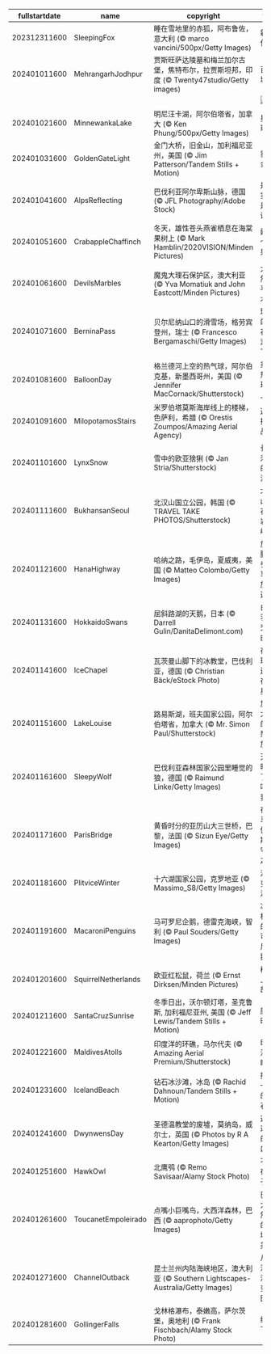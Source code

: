 |fullstartdate|name|copyright|title|image|
|--|--|--|--|--|
202312311600|SleepingFox|睡在雪地里的赤狐，阿布鲁佐，意大利 (© marco vancini/500px/Getty Images)|新年伊始|![](/zh-CN/2024/01/202312311600SleepingFox.jpg)|
202401011600|MehrangarhJodhpur|贾斯旺萨达陵墓和梅兰加尔古堡，焦特布尔，拉贾斯坦邦，印度 (© Twenty47studio/Getty images)|百年城堡|![](/zh-CN/2024/01/202401011600MehrangarhJodhpur.jpg)|
||||![](/zh-CN/2024/01/.jpg)|
202401021600|MinnewankaLake|明尼汪卡湖，阿尔伯塔省，加拿大 (© Ken Phung/500px/Getty Images)|星光璀璨|![](/zh-CN/2024/01/202401021600MinnewankaLake.jpg)|
202401031600|GoldenGateLight|金门大桥，旧金山，加利福尼亚州，美国 (© Jim Patterson/Tandem Stills + Motion)|雾锁金门|![](/zh-CN/2024/01/202401031600GoldenGateLight.jpg)|
202401041600|AlpsReflecting|巴伐利亚阿尔卑斯山脉，德国 (© JFL Photography/Adobe Stock)|是现实还是童话？|![](/zh-CN/2024/01/202401041600AlpsReflecting.jpg)|
202401051600|CrabappleChaffinch|冬天，雄性苍头燕雀栖息在海棠果树上 (© Mark Hamblin/2020VISION/Minden Pictures)|薅一个苹果！|![](/zh-CN/2024/01/202401051600CrabappleChaffinch.jpg)|
202401061600|DevilsMarbles|魔鬼大理石保护区，澳大利亚 (© Yva Momatiuk and John Eastcott/Minden Pictures)|大自然的平衡术|![](/zh-CN/2024/01/202401061600DevilsMarbles.jpg)|
202401071600|BerninaPass|贝尔尼纳山口的滑雪场，格劳宾登州，瑞士 (© Francesco Bergamaschi/Getty Images)|瑞士的雪花漱漱落下|![](/zh-CN/2024/01/202401071600BerninaPass.jpg)|
202401081600|BalloonDay|格兰德河上空的热气球，阿尔伯克基，新墨西哥州，美国 (© Jennifer MacCornack/Shutterstock)|乘着热气球向上飞|![](/zh-CN/2024/01/202401081600BalloonDay.jpg)|
202401091600|MilopotamosStairs|米罗伯塔莫斯海岸线上的楼梯，色萨利，希腊 (© Orestis Zoumpos/Amazing Aerial Agency)|迎接挑战！|![](/zh-CN/2024/01/202401091600MilopotamosStairs.jpg)|
202401101600|LynxSnow|雪中的欧亚猞猁 (© Jan Stria/Shutterstock)|长胡须的“流浪汉”|![](/zh-CN/2024/01/202401101600LynxSnow.jpg)|
202401111600|BukhansanSeoul|北汉山国立公园，韩国 (© TRAVEL TAKE PHOTOS/Shutterstock)|北汉山的花岗岩山峰|![](/zh-CN/2024/01/202401111600BukhansanSeoul.jpg)|
202401121600|HanaHighway|哈纳之路，毛伊岛，夏威夷，美国 (© Matteo Colombo/Getty Images)|放慢脚步，享受旅途！|![](/zh-CN/2024/01/202401121600HanaHighway.jpg)|
202401131600|HokkaidoSwans|屈斜路湖的天鹅，日本 (© Darrell Gulin/DanitaDelimont.com)|白色羽毛交响曲|![](/zh-CN/2024/01/202401131600HokkaidoSwans.jpg)|
202401141600|IceChapel|瓦茨曼山脚下的冰教堂，巴伐利亚，德国 (© Christian Bäck/eStock Photo)|在地球上还是在外星？|![](/zh-CN/2024/01/202401141600IceChapel.jpg)|
202401151600|LakeLouise|路易斯湖，班夫国家公园，阿尔伯塔省，加拿大 (© Mr. Simon Paul/Shutterstock)|加拿大式的小憩和放松|![](/zh-CN/2024/01/202401151600LakeLouise.jpg)|
202401161600|SleepyWolf|巴伐利亚森林国家公园里睡觉的狼，德国 (© Raimund Linke/Getty Images)|天气暖和了再叫醒我|![](/zh-CN/2024/01/202401161600SleepyWolf.jpg)|
202401171600|ParisBridge|黄昏时分的亚历山大三世桥，巴黎，法国 (© Sizun Eye/Getty Images)|在飞马珀伽索斯的守望之下|![](/zh-CN/2024/01/202401171600ParisBridge.jpg)|
202401181600|PlitviceWinter|十六湖国家公园，克罗地亚 (© Massimo_S8/Getty Images)|瀑布变“冰瀑”|![](/zh-CN/2024/01/202401181600PlitviceWinter.jpg)|
202401191600|MacaroniPenguins|马可罗尼企鹅，德雷克海峡，智利 (© Paul Souders/Getty Images)|冰雪极地的马可罗尼企鹅|![](/zh-CN/2024/01/202401191600MacaroniPenguins.jpg)|
202401201600|SquirrelNetherlands|欧亚红松鼠，荷兰 (© Ernst Dirksen/Minden Pictures)|树梢上的故事|![](/zh-CN/2024/01/202401201600SquirrelNetherlands.jpg)|
202401211600|SantaCruzSunrise|冬季日出，沃尔顿灯塔，圣克鲁斯, 加利福尼亚州, 美国 (© Jeff Lewis/Tandem Stills + Motion)|魔幻时刻|![](/zh-CN/2024/01/202401211600SantaCruzSunrise.jpg)|
202401221600|MaldivesAtolls|印度洋的环礁，马尔代夫 (© Amazing Aerial Premium/Shutterstock)|印度洋之眼|![](/zh-CN/2024/01/202401221600MaldivesAtolls.jpg)|
202401231600|IcelandBeach|钻石冰沙滩，冰岛 (© Rachid Dahnoun/Tandem Stills + Motion)|撒了一地的“钻石”|![](/zh-CN/2024/01/202401231600IcelandBeach.jpg)|
202401241600|DwynwensDay|圣德温教堂的废墟，莫纳岛，威尔士，英国 (© Photos by R A Kearton/Getty Images)|通往过去的入口|![](/zh-CN/2024/01/202401241600DwynwensDay.jpg)|
202401251600|HawkOwl|北鹰鸮 (© Remo Savisaar/Alamy Stock Photo)|不是夜猫子|![](/zh-CN/2024/01/202401251600HawkOwl.jpg)|
202401261600|ToucanetEmpoleirado|点嘴小巨嘴鸟，大西洋森林，巴西 (© aaprophoto/Getty Images)|巴西大自然中的异域之美|![](/zh-CN/2024/01/202401261600ToucanetEmpoleirado.jpg)|
202401271600|ChannelOutback|昆士兰州内陆海峡地区，澳大利亚 (© Southern Lightscapes-Australia/Getty Images)|从干涸的沙漠变成田园|![](/zh-CN/2024/01/202401271600ChannelOutback.jpg)|
202401281600|GollingerFalls|戈林格瀑布，泰嫩高，萨尔茨堡，奥地利 (© Frank Fischbach/Alamy Stock Photo)|缓缓下降|![](/zh-CN/2024/01/202401281600GollingerFalls.jpg)|
